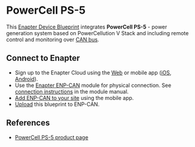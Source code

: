 # PowerCell PS-5

This [Enapter Device Blueprint](https://go.enapter.com/marketplace-readme) integrates **PowerCell PS-5** - power generation system based on PowerCellution V Stack and including remote control and monitoring over [CAN bus](https://go.enapter.com/developers-enp-can).

## Connect to Enapter

- Sign up to the Enapter Cloud using the [Web](https://cloud.enapter.com/) or mobile app ([iOS](https://apps.apple.com/app/id1388329910), [Android](https://play.google.com/store/apps/details?id=com.enapter&hl=en)).
- Use the [Enapter ENP-CAN](https://go.enapter.com/handbook-enp-can) module for physical connection. See [connection instructions](https://go.enapter.com/handbook-enp-can-conn) in the module manual.
- [Add ENP-CAN to your site](https://go.enapter.com/handbook-mobile-app) using the mobile app.
- [Upload](https://go.enapter.com/developers-upload-blueprint) this blueprint to ENP-CAN.

## References

- [PowerCell PS-5 product page](https://powercellution.com/power-generation-system-5)
